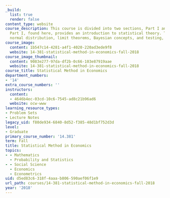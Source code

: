 ```yaml
---
_build:
  list: true
  render: false
content_type: website
course_description: This course is divided into two sections, Part I and Part II.
  Part I, found here, provides an introduction to statistical theory. Topics include
  normal distribution, limit theorems, Bayesian concepts, and testing, among others.
course_image:
  content: 1b547c14-4281-a4f1-4020-220ad3ede9f8
  website: 14-381-statistical-method-in-economics-fall-2018
course_image_thumbnail:
  content: 9083e277-97da-df2b-0c66-103e87919aae
  website: 14-381-statistical-method-in-economics-fall-2018
course_title: Statistical Method in Economics
department_numbers:
- '14'
extra_course_numbers: ''
instructors:
  content:
  - 4646b4ec-03cd-10c6-7545-ad8c21b96ad6
  website: ocw-www
learning_resource_types:
- Problem Sets
- Lecture Notes
legacy_uid: f80de934-6840-8d52-f385-48d1bf752d3d
level:
- Graduate
primary_course_number: '14.381'
term: Fall
title: Statistical Method in Economics
topics:
- - Mathematics
  - Probability and Statistics
- - Social Science
  - Economics
  - Econometrics
uid: d5ed83c6-318f-4aaa-b806-590aef06f1e9
url_path: courses/14-381-statistical-method-in-economics-fall-2018
year: '2018'
---
```

